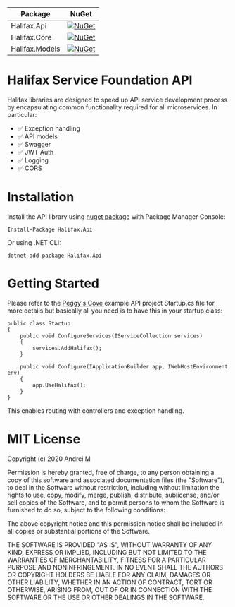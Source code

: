 | Package | NuGet |
|-|-|
| Halifax.Api  | [![NuGet](https://img.shields.io/nuget/v/Halifax.Api.svg)](https://www.nuget.org/packages/Halifax.Api/)  |
| Halifax.Core | [![NuGet](https://img.shields.io/nuget/v/Halifax.Core.svg)](https://www.nuget.org/packages/Halifax.Core/) |
| Halifax.Models | [![NuGet](https://img.shields.io/nuget/v/Halifax.Models.svg)](https://www.nuget.org/packages/Halifax.Models/) | 

# Halifax Service Foundation API
Halifax libraries are designed to speed up API service development process by encapsulating common functionality required for all microservices. In particular:
- ✅ Exception handling
- ✅ API models
- ✅ Swagger
- ✅ JWT Auth
- ✅ Logging
- ✅ CORS

# Installation
Install the API library using [nuget package](https://www.nuget.org/packages/Halifax.Api) with Package Manager Console:

```
Install-Package Halifax.Api
```

Or using .NET CLI:

```
dotnet add package Halifax.Api
```

# Getting Started

Please refer to the [Peggy's Cove](https://github.com/andrei-m-code/halifax/blob/main/PeggysCove.Api/Startup.cs) example API project Startup.cs file for more details but basically all you need is to have this in your startup class:

    public class Startup
    {
        public void ConfigureServices(IServiceCollection services)
        {
            services.AddHalifax();
        }

        public void Configure(IApplicationBuilder app, IWebHostEnvironment env)
        {
            app.UseHalifax();
        }
    }

This enables routing with controllers and exception handling.

# MIT License

Copyright (c) 2020 Andrei M

Permission is hereby granted, free of charge, to any person obtaining a copy of this software and associated documentation files (the "Software"), to deal in the Software without restriction, including without limitation the rights to use, copy, modify, merge, publish, distribute, sublicense, and/or sell copies of the Software, and to permit persons to whom the Software is furnished to do so, subject to the following conditions:

The above copyright notice and this permission notice shall be included in all copies or substantial portions of the Software.

THE SOFTWARE IS PROVIDED "AS IS", WITHOUT WARRANTY OF ANY KIND, EXPRESS OR IMPLIED, INCLUDING BUT NOT LIMITED TO THE WARRANTIES OF MERCHANTABILITY, FITNESS FOR A PARTICULAR PURPOSE AND NONINFRINGEMENT. IN NO EVENT SHALL THE AUTHORS OR COPYRIGHT HOLDERS BE LIABLE FOR ANY CLAIM, DAMAGES OR OTHER LIABILITY, WHETHER IN AN ACTION OF CONTRACT, TORT OR OTHERWISE, ARISING FROM, OUT OF OR IN CONNECTION WITH THE SOFTWARE OR THE USE OR OTHER DEALINGS IN THE SOFTWARE.


